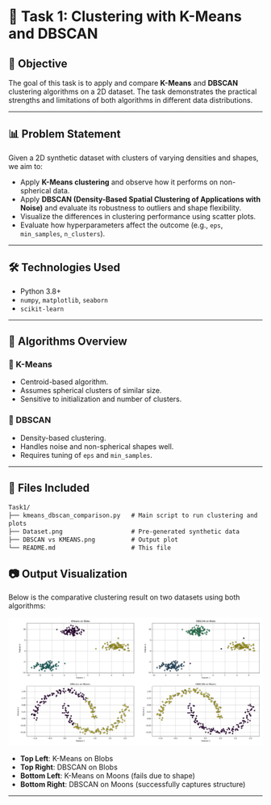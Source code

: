 # 🧠 Task 1: Clustering with K-Means and DBSCAN

## 📌 Objective

The goal of this task is to apply and compare **K-Means** and **DBSCAN** clustering algorithms on a 2D dataset. The task demonstrates the practical strengths and limitations of both algorithms in different data distributions.

---

## 📊 Problem Statement

Given a 2D synthetic dataset with clusters of varying densities and shapes, we aim to:

- Apply **K-Means clustering** and observe how it performs on non-spherical data.
- Apply **DBSCAN (Density-Based Spatial Clustering of Applications with Noise)** and evaluate its robustness to outliers and shape flexibility.
- Visualize the differences in clustering performance using scatter plots.
- Evaluate how hyperparameters affect the outcome (e.g., `eps`, `min_samples`, `n_clusters`).

---

## 🛠️ Technologies Used

- Python 3.8+
- `numpy`, `matplotlib`, `seaborn`
- `scikit-learn`

---

## 🧪 Algorithms Overview

### 🔹 K-Means
- Centroid-based algorithm.
- Assumes spherical clusters of similar size.
- Sensitive to initialization and number of clusters.

### 🔹 DBSCAN
- Density-based clustering.
- Handles noise and non-spherical shapes well.
- Requires tuning of `eps` and `min_samples`.

---

## 📁 Files Included

```text
Task1/
├── kmeans_dbscan_comparison.py   # Main script to run clustering and plots
├── Dataset.png                   # Pre-generated synthetic data 
├── DBSCAN vs KMEANS.png          # Output plot
└── README.md                     # This file
```

## 📷 Output Visualization

Below is the comparative clustering result on two datasets using both algorithms:

![KMeans vs DBSCAN](https://github.com/Skileated/SpectoV_Selection_Tasks/blob/main/Task1/DBSCAN%20vs%20KMEANS.png)

- **Top Left**: K-Means on Blobs
- **Top Right**: DBSCAN on Blobs
- **Bottom Left**: K-Means on Moons (fails due to shape)
- **Bottom Right**: DBSCAN on Moons (successfully captures structure)

---
